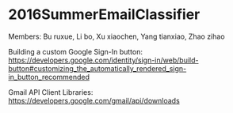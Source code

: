 # 2016SummerEmailClassifier
Members: Bu ruxue, Li bo, Xu xiaochen, Yang tianxiao, Zhao zihao



Building a custom Google Sign-In button: https://developers.google.com/identity/sign-in/web/build-button#customizing_the_automatically_rendered_sign-in_button_recommended

Gmail API Client Libraries: https://developers.google.com/gmail/api/downloads
